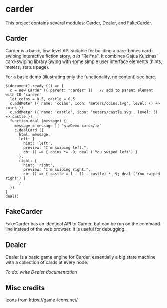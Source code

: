 # carder

This project contains several modules: Carder, Dealer, and FakeCarder.

## Carder

Carder is a basic, low-level API suitable for building a bare-bones card-swiping interactive fiction story,
_a la_ "Rei*ns".
It combines Gajus Kuizinas' card-swiping library [Swing](https://github.com/gajus/swing)
with some simple user interface elements (hints, meters, status page).

For a basic demo (illustrating only the functionality, no content) see [here](https://ihh.github.io/carder/).

~~~~
$(document).ready (() => {
  c = new Carder ({ parent: "carder" })   // add to parent element with ID 'carder'
  let coins = 0.5, castle = 0.5
  c.addMeter ({ name: 'coins', icon: 'meters/coins.svg', level: () => coins })
  c.addMeter ({ name: 'castle', icon: 'meters/castle.svg', level: () => castle })
  function deal (message) {
    message = message || '<i>Demo card</i>'
    c.dealCard ({
      html: message,
      left: {
        hint: 'left',
        preview: "I'm swiping left.",
        cb: () => { coins *= .9; deal ('You swiped left') }
      },
      right: {
        hint: 'right',
        preview: "I'm swiping right.",
        cb: () => { castle = 1 - (1 - castle) * .9; deal ('You swiped right') }
      }
  })
}
deal()
~~~~

## FakeCarder

FakeCarder has an identical API to Carder, but can be run on the command-line instead of the web browser. It is useful for debugging.

## Dealer

Dealer is a basic game engine for Carder, essentially a big state machine with a collection of cards at every node.

_To do: write Dealer documentation_

## Misc credits

Icons from https://game-icons.net/
